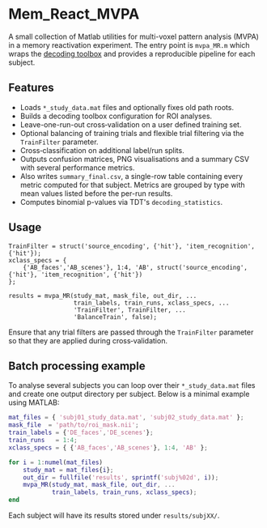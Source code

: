 # Mem_React_MVPA

A small collection of Matlab utilities for multi-voxel pattern analysis (MVPA)
in a memory reactivation experiment. The entry point is `mvpa_MR.m` which wraps
the [decoding toolbox](https://github.com/mauricioferreira/decoding_toolbox) and
provides a reproducible pipeline for each subject.

## Features
- Loads `*_study_data.mat` files and optionally fixes old path roots.
- Builds a decoding toolbox configuration for ROI analyses.
- Leave-one-run-out cross‑validation on a user defined training set.
- Optional balancing of training trials and flexible trial filtering via the
  `TrainFilter` parameter.
- Cross‑classification on additional label/run splits.
- Outputs confusion matrices, PNG visualisations and a summary CSV with several
  performance metrics.
- Also writes `summary_final.csv`, a single-row table containing every metric
  computed for that subject. Metrics are grouped by type with mean values
  listed before the per-run results.
- Computes binomial p-values via TDT's `decoding_statistics`.

## Usage
```
TrainFilter = struct('source_encoding', {'hit'}, 'item_recognition', {'hit'});
xclass_specs = {
    {'AB_faces','AB_scenes'}, 1:4, 'AB', struct('source_encoding', {'hit'}, 'item_recognition', {'hit'})
};

results = mvpa_MR(study_mat, mask_file, out_dir, ...
                  train_labels, train_runs, xclass_specs, ...
                  'TrainFilter', TrainFilter, ...
                  'BalanceTrain', false);
```

Ensure that any trial filters are passed through the `TrainFilter` parameter so
that they are applied during cross‑validation.

## Batch processing example
To analyse several subjects you can loop over their `*_study_data.mat` files
and create one output directory per subject. Below is a minimal example using
MATLAB:

```matlab
mat_files = { 'subj01_study_data.mat', 'subj02_study_data.mat' };
mask_file  = 'path/to/roi_mask.nii';
train_labels = {'DE_faces','DE_scenes'};
train_runs   = 1:4;
xclass_specs = { {'AB_faces','AB_scenes'}, 1:4, 'AB' };

for i = 1:numel(mat_files)
    study_mat = mat_files{i};
    out_dir = fullfile('results', sprintf('subj%02d', i));
    mvpa_MR(study_mat, mask_file, out_dir, ...
            train_labels, train_runs, xclass_specs);
end
```

Each subject will have its results stored under `results/subjXX/`.
